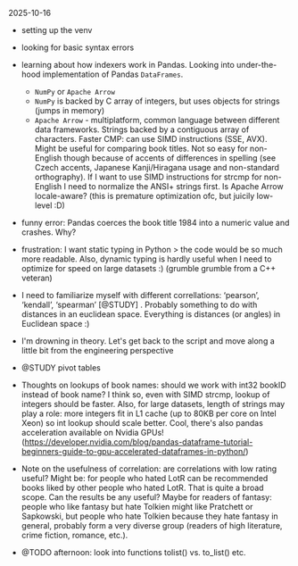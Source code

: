 2025-10-16
- setting up the venv
- looking for basic syntax errors
- learning about how indexers work in Pandas. Looking into under-the-hood implementation of Pandas ``DataFrames``.
    - ``NumPy`` or ``Apache Arrow``
    - ``NumPy`` is backed by C array of integers, but uses objects for strings (jumps in memory)
    - ``Apache Arrow`` - multiplatform, common language between different data frameworks. Strings backed by a contiguous array of characters. Faster CMP: can use SIMD instructions (SSE, AVX). Might be useful for comparing book titles. Not so easy for non-English though because of accents of differences in spelling (see Czech accents, Japanese Kanji/Hiragana usage and non-standard orthography). If I want to use SIMD instructions for strcmp for non-English I need to normalize the ANSI+ strings first. Is Apache Arrow locale-aware? (this is premature optimization ofc, but juicily low-level :D)
- funny error: Pandas coerces the book title 1984 into a numeric value and crashes. Why?
- frustration: I want static typing in Python > the code would be so much more readable. Also, dynamic typing is hardly useful when I need to optimize for speed on large datasets :) (grumble grumble from a C++ veteran)
- I need to familiarize myself with different correllations: ‘pearson’, ‘kendall’, ‘spearman’ [@STUDY] . Probably something to do with distances in an euclidean space. Everything is distances (or angles) in Euclidean space :)
- I'm drowning in theory. Let's get back to the script and move along a little bit from the engineering perspective
- @STUDY pivot tables
- Thoughts on lookups of book names: should we work with int32 bookID instead of book name? I think so, even with SIMD strcmp, lookup of integers should be faster. Also, for large datasets, length of strings may play a role: more integers fit in L1 cache (up to 80KB per core on Intel Xeon) so int lookup should scale better.
Cool, there's also pandas acceleration available on Nvidia GPUs! (https://developer.nvidia.com/blog/pandas-dataframe-tutorial-beginners-guide-to-gpu-accelerated-dataframes-in-python/)
- Note on the usefulness of correlation:  are correlations with low rating useful? Might be: for people who hated LotR can be recommended books liked by other people who hated LotR. That is quite a broad scope. Can the results be any useful? Maybe for readers of fantasy: 
people who like fantasy but hate Tolkien might like Pratchett or Sapkowski, but people who hate Tolkien because they hate fantasy in general, 
probably form a very diverse group (readers of high literature, crime fiction, romance, etc.).

- @TODO afternoon: look into functions tolist() vs. to_list() etc.
